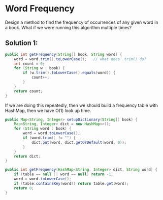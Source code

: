 # Word Frequency

Design a method to find the frequency of occurrences of any given word in a book. What if we were running this algorithm multiple times?

## Solution 1:

```java
public int getFrequency(String[] book, String word) {
    word = word.trim().toLowerCase();   // what does .trim() do?
    int count = 0;
    for (String w : book) {
        if (w.trim().toLowerCase().equals(word)) {
            count++;
        }
    }
    return count;
}
```

If we are doing this repeatedly, then we should build a frequency table with HashMap, then we have O(1) look up time.

```java
public Map<String, Integer> setupDictionary(String[] book) {
    Map<String, Integer> dict = new HashMap<>();
    for (String word : book) {
        word = word.toLowerCase();
        if (word.trim() != "") {
            dict.put(word, dict.getOrDefault(word, 0));
        }
    }
    return dict;
}

public int getFrequency(HashMap<String, Integer> dict, String word) {
    if (table == null || word == null) return -1;
    word = word.toLowerCase();
    if (table.containsKey(word)) return table.get(word);
    return 0;
}
```
